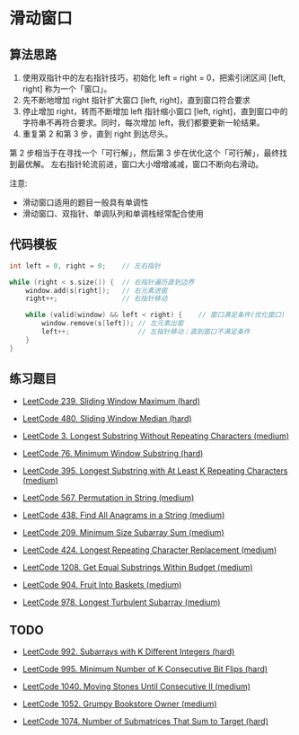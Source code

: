 # 滑动窗口

## 算法思路

1. 使用双指针中的左右指针技巧，初始化 left = right = 0，把索引闭区间 [left, right] 称为一个「窗口」。
2. 先不断地增加 right 指针扩大窗口 [left, right]，直到窗口符合要求
3. 停止增加 right，转而不断增加 left 指针缩小窗口 [left, right]，直到窗口中的字符串不再符合要求。同时，每次增加 left，我们都要更新一轮结果。
4. 重复第 2 和第 3 步，直到 right 到达尽头。

第 2 步相当于在寻找一个「可行解」，然后第 3 步在优化这个「可行解」，最终找到最优解。
左右指针轮流前进，窗口大小增增减减，窗口不断向右滑动。

注意:

- 滑动窗口适用的题目一般具有单调性
- 滑动窗口、双指针、单调队列和单调栈经常配合使用

## 代码模板

```cpp
int left = 0, right = 0;    // 左右指针

while (right < s.size()) {  // 右指针遍历直到边界
    window.add(s[right]);   // 右元素进窗
    right++;                // 右指针移动

    while (valid(window) && left < right) {    // 窗口满足条件(优化窗口)
        window.remove(s[left]); // 左元素出窗
        left++;                 // 左指针移动；直到窗口不满足条件
    }
}
```

## 练习题目

- [LeetCode 239. Sliding Window Maximum (hard)](https://github.com/muyids/leetcode/blob/master/algorithms/201-300/239.sliding-window-maximum.md)

- [LeetCode 480. Sliding Window Median (hard)](https://github.com/muyids/leetcode/blob/master/algorithms/401-500/480.sliding-window-median.md)

- [LeetCode 3. Longest Substring Without Repeating Characters (medium)](https://github.com/muyids/leetcode/blob/master/algorithms/1-100/3.longest-substring-without-repeating-characters.md)

- [LeetCode 76. Minimum Window Substring (hard)](https://github.com/muyids/leetcode/blob/master/algorithms/1-100/76.minimum-window-substring.md)

- [LeetCode 395. Longest Substring with At Least K Repeating Characters (medium)](https://github.com/muyids/leetcode/blob/master/algorithms/301-400/395.longest-substring-with-at-least-k-repeating-characters.md)

- [LeetCode 567. Permutation in String (medium)](https://github.com/muyids/leetcode/blob/master/algorithms/501-600/567.permutation-in-string.md)

- [LeetCode 438. Find All Anagrams in a String (medium)](https://github.com/muyids/leetcode/blob/master/algorithms/401-500/438.find-all-anagrams-in-a-string.md)

- [LeetCode 209. Minimum Size Subarray Sum (medium)](https://github.com/muyids/leetcode/blob/master/algorithms/201-300/209.minimum-size-subarray-sum.md)

- [LeetCode 424. Longest Repeating Character Replacement (medium)](https://github.com/muyids/leetcode/blob/master/algorithms/401-500/424.longest-repeating-character-replacement.md)

- [LeetCode 1208. Get Equal Substrings Within Budget (medium)](https://github.com/muyids/leetcode/blob/master/algorithms/1201-1300/1208.get-equal-substrings-within-budget.md)

- [LeetCode 904. Fruit Into Baskets (medium)](https://github.com/muyids/leetcode/blob/master/algorithms/901-1000/904.fruit-into-baskets.md)

- [LeetCode 978. Longest Turbulent Subarray (medium)](https://github.com/muyids/leetcode/blob/master/algorithms/901-1000/978.longest-turbulent-subarray.md)

## TODO

- [LeetCode 992. Subarrays with K Different Integers (hard)](https://github.com/muyids/leetcode/blob/master/algorithms/901-1000/992.subarrays-with-k-different-integers.md)


- [LeetCode 995. Minimum Number of K Consecutive Bit Flips (hard)](https://github.com/muyids/leetcode/blob/master/algorithms/901-1000/995.minimum-number-of-k-consecutive-bit-flips.md)

- [LeetCode 1040. Moving Stones Until Consecutive II (medium)](https://github.com/muyids/leetcode/blob/master/algorithms/1001-1100/1040.moving-stones-until-consecutive-ii.md)


- [LeetCode 1052. Grumpy Bookstore Owner (medium)](https://github.com/muyids/leetcode/blob/master/algorithms/1001-1100/1052.grumpy-bookstore-owner.md)

- [LeetCode 1074. Number of Submatrices That Sum to Target (hard)](https://github.com/muyids/leetcode/blob/master/algorithms/1001-1100/1074.number-of-submatrices-that-sum-to-target.md)

